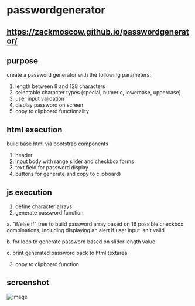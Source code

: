 # passwordgenerator

## https://zackmoscow.github.io/passwordgenerator/

## purpose
create a password generator with the following parameters:
1. length between 8 and 128 characters
2. selectable character types (special, numeric, lowercase, uppercase)
3. user input validation
4. display password on screen
5. copy to clipboard functionality

## html execution
build base html via bootstrap components 
1. header
2. input body with range slider and checkbox forms
3. text field for password display
4. buttons for generate and copy to clipboard)

## js execution
1. define character arrays
2. generate password function

a. "if/else if" tree to build password array based on 16 possible checkbox combinations, including displaying an alert if user input isn't valid
    
b. for loop to generate password based on slider length value
   
c. print generated password back to html textarea

3. copy to clipboard function

## screenshot

![image](https://user-images.githubusercontent.com/56355506/68250829-69426d00-ffe7-11e9-92d1-14b710e147fe.png)




